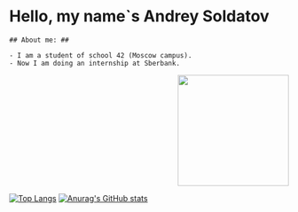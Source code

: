 <div id="header" >
  <div id="header" align="left">
    <h1>  Hello, my name`s Andrey Soldatov </h1>
    
    ## About me: ##
    
    - I am a student of school 42 (Moscow campus).
    - Now I am doing an internship at Sberbank.
    
  </div>
  <div id="header" align="right">
    <img src="https://media.giphy.com/media/gTnRh9sTFGDDbh092c/giphy.gif" width="200"/>
  </div>
</div>

[![Top Langs](https://github-readme-stats.vercel.app/api/top-langs/?username=oreol4)](https://github.com/anuraghazra/github-readme-stats)
[![Anurag's GitHub stats](https://github-readme-stats.vercel.app/api?username=oreol4)](https://github.com/anuraghazra/github-readme-stats)



